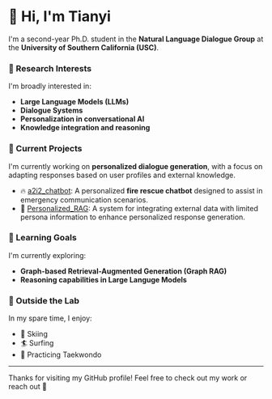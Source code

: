 # 👋 Hi, I'm Tianyi

I'm a second-year Ph.D. student in the **Natural Language Dialogue Group** at the **University of Southern California (USC)**.

### 🧠 Research Interests
I'm broadly interested in:
- **Large Language Models (LLMs)**
- **Dialogue Systems**
- **Personalization in conversational AI**
- **Knowledge integration and reasoning**

### 🔭 Current Projects
I'm currently working on **personalized dialogue generation**, with a focus on adapting responses based on user profiles and external knowledge.

- 🔥 [a2i2_chatbot](https://github.com/tzhang62/a2i2_chatbot): A personalized **fire rescue chatbot** designed to assist in emergency communication scenarios.
- 🧠 [Personalized_RAG](https://github.com/tzhang62/Personalized_RAG): A system for integrating external data with limited persona information to enhance personalized response generation.

### 🌱 Learning Goals
I'm currently exploring:
- **Graph-based Retrieval-Augmented Generation (Graph RAG)**
- **Reasoning capabilities in Large Languge Models**

### 🎯 Outside the Lab
In my spare time, I enjoy:
- 🎿 Skiing
- 🏄 Surfing
- 🥋 Practicing Taekwondo

---

Thanks for visiting my GitHub profile! Feel free to check out my work or reach out 🤝

